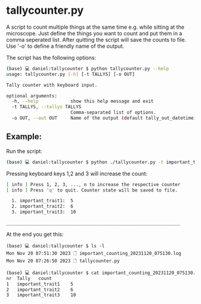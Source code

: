 # tallycounter.py
A script to count multiple things at the same time e.g. while sitting at the microscope.
Just define the things you want to count and put them in a comma seperated list. After quitting
the script will save the counts to file. Use '-o' to define a friendly name of the output.

The script has the following options:

```bash
(base) 💻 daniel:tallycounter $ python tallycounter.py --help
usage: tallycounter.py [-h] [-t TALLYS] [-o OUT]

Tally counter with keyboard input.

optional arguments:
  -h, --help            show this help message and exit
  -t TALLYS, --tallys TALLYS
                        Comma-separated list of options.
  -o OUT, --out OUT     Name of the output (default tally_out_datetime)
```

## Example:
Run the script:

```bash
(base) 💻 daniel:tallycounter $ python ./tallycounter.py -t important_trait1,important_trait2,important_trait3 -o important_counting
```
Pressing keyboard keys 1,2 and 3 will increase the count:

```bash
[ info ] Press 1, 2, 3, ..., n to increase the respective counter
[ info ] Press 'q' to quit. Counter state will be saved to file.

  1. important_trait1:  5
  2. important_trait2:  6
  3. important_trait3:  10

_________________________________________________________________
```
At the end you get this:

```
(base) 💻 daniel:tallycounter $ ls -l
Mon Nov 20 07:51:30 2023 🗋 important_counting_20231120_075130.log
Mon Nov 20 07:26:50 2023 🗋 tallycounter.py
```

```bash
(base) 💻 daniel:tallycounter $ cat important_counting_20231120_075130.log
nr	Tally	count
1	important_trait1	5
2	important_trait2	6
3	important_trait3	10
```

